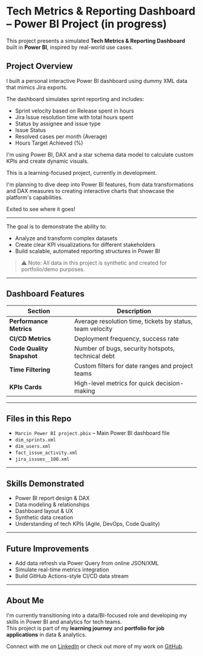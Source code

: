 #  Tech Metrics & Reporting Dashboard – Power BI Project (in progress)

This project presents a simulated **Tech Metrics & Reporting Dashboard** built in **Power BI**, inspired by real-world use cases.

## Project Overview

I built a personal interactive Power BI dashboard using dummy XML data that mimics Jira exports.

The dashboard simulates sprint reporting and includes:
- Sprint velocity based on Release spent in hours 
- Jira Issue resolution time with total hours spent
- Status by assignee and issue type 
- Issue Status
- Resolved cases per month (Average)
- Hours Target Achieved (%) 

I'm using Power BI, DAX and a star schema data model to calculate custom KPIs and create dynamic visuals.

This is a learning-focused project, currently in development.

I'm planning to dive deep into Power BI features, from data transformations and DAX measures to creating interactive charts that showcase the platform's capabilities.

Exited to see where it goes!

---

The goal is to demonstrate the ability to:
- Analyze and transform complex datasets
- Create clear KPI visualizations for different stakeholders
- Build scalable, automated reporting structures in Power BI

> ⚠️ Note: All data in this project is synthetic and created for portfolio/demo purposes.

---

## Dashboard Features

| Section | Description |
|--------|-------------|
| **Performance Metrics** | Average resolution time, tickets by status, team velocity |
| **CI/CD Metrics** | Deployment frequency, success rate |
| **Code Quality Snapshot** | Number of bugs, security hotspots, technical debt |
| **Time Filtering** | Custom filters for date ranges and project teams |
| **KPIs Cards** | High-level metrics for quick decision-making |

---

## Files in this Repo

- `Marcin Power BI project.pbix` – Main Power BI dashboard file  
- `dim_sprints.xml`
- `dim_users.xml`
- `fact_issue_activity.xml`
- `jira_issues__100.xml`

---

## Skills Demonstrated

- Power BI report design & DAX
- Data modeling & relationships
- Dashboard layout & UX
- Synthetic data creation
- Understanding of tech KPIs (Agile, DevOps, Code Quality)

---

## Future Improvements

- Add data refresh via Power Query from online JSON/XML
- Simulate real-time metrics integration
- Build GitHub Actions-style CI/CD data stream

---

## About Me

I'm currently transitioning into a data/BI-focused role and developing my skills in Power BI and analytics for tech teams.  
This project is part of my **learning journey** and **portfolio for job applications** in data & analytics.

Connect with me on [LinkedIn](https://www.linkedin.com/in/marcin-rusiecki-67a46b102/) or check out more of my work on [GitHub](https://github.com/Marciner-dev/powerbi-tech-dashboard).
